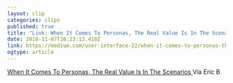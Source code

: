 ```yaml
---
layout: clip 
categories: clips 
published: true 
title: "Link: When It Comes To Personas, The Real Value Is In The Scenarios" 
date: 2018-11-07T16:23:13.410Z 
link: https://medium.com/user-interface-22/when-it-comes-to-personas-the-real-value-is-in-the-scenarios-4405722dd55c 
ogtype: article 
---
```

[ When It Comes To Personas, The Real Value Is In The Scenarios ]( https://medium.com/user-interface-22/when-it-comes-to-personas-the-real-value-is-in-the-scenarios-4405722dd55c ) 
Via Eric B
